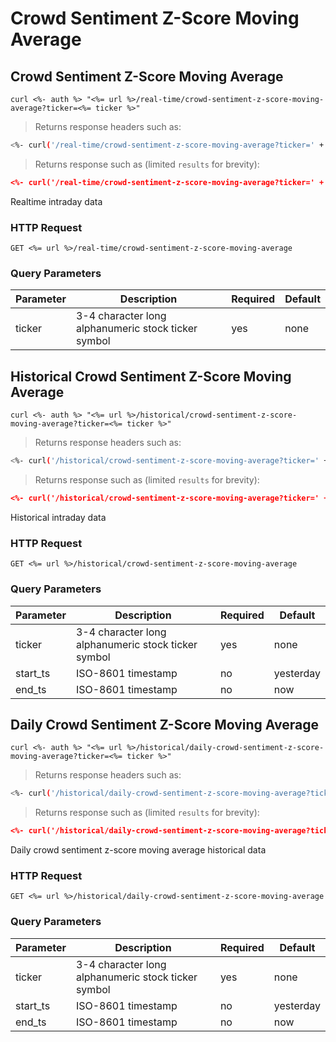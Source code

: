 
# Crowd Sentiment Z-Score Moving Average


## Crowd Sentiment Z-Score Moving Average

```shell
curl <%- auth %> "<%= url %>/real-time/crowd-sentiment-z-score-moving-average?ticker=<%= ticker %>"
```

> Returns response headers such as:

```bash
<%- curl('/real-time/crowd-sentiment-z-score-moving-average?ticker=' + ticker + ' -s -D- -o/dev/null') %>
```

> Returns response such as (limited `results` for brevity):

```json
<%- curl('/real-time/crowd-sentiment-z-score-moving-average?ticker=' + ticker) %>
```

Realtime intraday data

### HTTP Request

`GET <%= url %>/real-time/crowd-sentiment-z-score-moving-average`

### Query Parameters

Parameter | Description | Required | Default
--------- | ----------- | -------- | -------
ticker | 3-4 character long alphanumeric stock ticker symbol | yes | none



## Historical Crowd Sentiment Z-Score Moving Average

```shell
curl <%- auth %> "<%= url %>/historical/crowd-sentiment-z-score-moving-average?ticker=<%= ticker %>"
```

> Returns response headers such as:

```bash
<%- curl('/historical/crowd-sentiment-z-score-moving-average?ticker=' + ticker + ' -s -D- -o/dev/null') %>
```

> Returns response such as (limited `results` for brevity):

```json
<%- curl('/historical/crowd-sentiment-z-score-moving-average?ticker=' + ticker) %>
```

Historical intraday data

### HTTP Request

`GET <%= url %>/historical/crowd-sentiment-z-score-moving-average`

### Query Parameters

Parameter | Description | Required | Default
--------- | ----------- | -------- | -------
ticker | 3-4 character long alphanumeric stock ticker symbol | yes | none
start_ts | ISO-8601 timestamp | no | yesterday
end_ts | ISO-8601 timestamp | no | now


## Daily Crowd Sentiment Z-Score Moving Average

```shell
curl <%- auth %> "<%= url %>/historical/daily-crowd-sentiment-z-score-moving-average?ticker=<%= ticker %>"
```

> Returns response headers such as:

```bash
<%- curl('/historical/daily-crowd-sentiment-z-score-moving-average?ticker=' + ticker + ' -s -D- -o/dev/null') %>
```

> Returns response such as (limited `results` for brevity):

```json
<%- curl('/historical/daily-crowd-sentiment-z-score-moving-average?ticker=' + ticker) %>
```

Daily crowd sentiment z-score moving average historical data

### HTTP Request

`GET <%= url %>/historical/daily-crowd-sentiment-z-score-moving-average`

### Query Parameters

Parameter | Description | Required | Default
--------- | ----------- | -------- | -------
ticker | 3-4 character long alphanumeric stock ticker symbol | yes | none
start_ts | ISO-8601 timestamp | no | yesterday
end_ts | ISO-8601 timestamp | no | now
